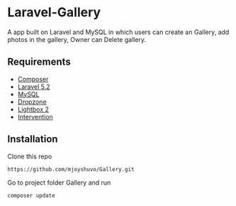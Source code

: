 # Laravel-Gallery


A app built on Laravel and MySQL in which users can create an Gallery, add photos in the gallery, Owner can Delete gallery.

<h2>Requirements</h2>
<ul>
  <li><a href="https://getcomposer.org/doc/00-intro.md#globally">Composer</a></li>
  <li><a href="https://laravel.com/docs/5.2">Laravel 5.2</a></li>
  <li><a href="https://www.mysql.com/">MySQL</a></li>
  <li><a href="http://www.dropzonejs.com/">Dropzone</a></li>
  <li><a href="http://lokeshdhakar.com/projects/lightbox2/">Lightbox 2</a></li>
  <li><a href="http://image.intervention.io/">Intervention</a></li>
</ul>

<h2>Installation</h2>

Clone this repo

`https://github.com/mjoyshuvo/Gallery.git`

Go to project folder Gallery and run

`composer update`

